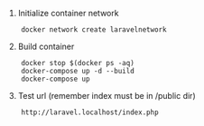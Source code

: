 1. Initialize container network
```
    docker network create laravelnetwork
```

2. Build container
```
    docker stop $(docker ps -aq)
    docker-compose up -d --build
    docker-compose up
```
3. Test url (remember index must be in /public dir)
```
    http://laravel.localhost/index.php
```